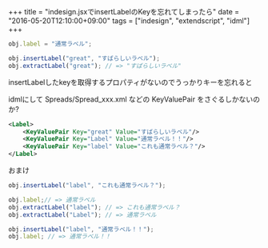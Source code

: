 +++
title = "indesign.jsxでinsertLabelのKeyを忘れてしまったら"
date = "2016-05-20T12:10:00+09:00"
tags = ["indesign", "extendscript", "idml"]
+++

```js
obj.label = "通常ラベル";

obj.insertLabel("great", "すばらしいラベル");
obj.extractLabel("great"); // => "すばらしいラベル"
```

insertLabelしたkeyを取得するプロパティがないのでうっかりキーを忘れると

idmlにして Spreads/Spread_xxx.xml などの KeyValuePair をさぐるしかないのか?

```xml
<Label>
	<KeyValuePair Key="great" Value="すばらしいラベル"/>
	<KeyValuePair Key="Label" Value="通常ラベル！！"/>
	<KeyValuePair Key="label" Value="これも通常ラベル？"/>
</Label>
```


おまけ

```js
obj.insertLabel("label", "これも通常ラベル？");

obj.label;// => 通常ラベル
obj.extractLabel("label"); // => これも通常ラベル？
obj.extractLabel("Label"); // => 通常ラベル

obj.insertLabel("label", "通常ラベル！！"); 
obj.label; // => 通常ラベル！！
```



